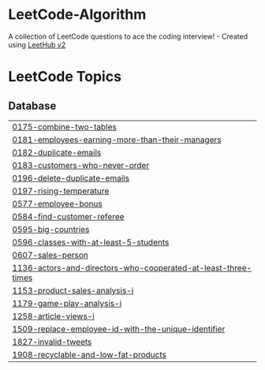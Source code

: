 # LeetCode-Algorithm
A collection of LeetCode questions to ace the coding interview! - Created using [LeetHub v2](https://github.com/arunbhardwaj/LeetHub-2.0)

<!---LeetCode Topics Start-->
# LeetCode Topics
## Database
|  |
| ------- |
| [0175-combine-two-tables](https://github.com/hyejeongjin/LeetCode-Algorithm/tree/master/0175-combine-two-tables) |
| [0181-employees-earning-more-than-their-managers](https://github.com/hyejeongjin/LeetCode-Algorithm/tree/master/0181-employees-earning-more-than-their-managers) |
| [0182-duplicate-emails](https://github.com/hyejeongjin/LeetCode-Algorithm/tree/master/0182-duplicate-emails) |
| [0183-customers-who-never-order](https://github.com/hyejeongjin/LeetCode-Algorithm/tree/master/0183-customers-who-never-order) |
| [0196-delete-duplicate-emails](https://github.com/hyejeongjin/LeetCode-Algorithm/tree/master/0196-delete-duplicate-emails) |
| [0197-rising-temperature](https://github.com/hyejeongjin/LeetCode-Algorithm/tree/master/0197-rising-temperature) |
| [0577-employee-bonus](https://github.com/hyejeongjin/LeetCode-Algorithm/tree/master/0577-employee-bonus) |
| [0584-find-customer-referee](https://github.com/hyejeongjin/LeetCode-Algorithm/tree/master/0584-find-customer-referee) |
| [0595-big-countries](https://github.com/hyejeongjin/LeetCode-Algorithm/tree/master/0595-big-countries) |
| [0596-classes-with-at-least-5-students](https://github.com/hyejeongjin/LeetCode-Algorithm/tree/master/0596-classes-with-at-least-5-students) |
| [0607-sales-person](https://github.com/hyejeongjin/LeetCode-Algorithm/tree/master/0607-sales-person) |
| [1136-actors-and-directors-who-cooperated-at-least-three-times](https://github.com/hyejeongjin/LeetCode-Algorithm/tree/master/1136-actors-and-directors-who-cooperated-at-least-three-times) |
| [1153-product-sales-analysis-i](https://github.com/hyejeongjin/LeetCode-Algorithm/tree/master/1153-product-sales-analysis-i) |
| [1179-game-play-analysis-i](https://github.com/hyejeongjin/LeetCode-Algorithm/tree/master/1179-game-play-analysis-i) |
| [1258-article-views-i](https://github.com/hyejeongjin/LeetCode-Algorithm/tree/master/1258-article-views-i) |
| [1509-replace-employee-id-with-the-unique-identifier](https://github.com/hyejeongjin/LeetCode-Algorithm/tree/master/1509-replace-employee-id-with-the-unique-identifier) |
| [1827-invalid-tweets](https://github.com/hyejeongjin/LeetCode-Algorithm/tree/master/1827-invalid-tweets) |
| [1908-recyclable-and-low-fat-products](https://github.com/hyejeongjin/LeetCode-Algorithm/tree/master/1908-recyclable-and-low-fat-products) |
<!---LeetCode Topics End-->